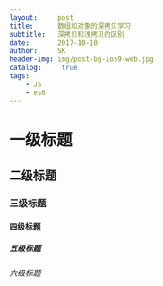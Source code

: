 ```yaml
---
layout:     post
title:      数组和对象的深拷贝学习
subtitle:   深拷贝和浅拷贝的区别
date:       2017-10-10
author:     SK
header-img: img/post-bg-ios9-web.jpg
catalog: 	 true
tags:
    - JS
    - es6
---
```


# 一级标题
## 二级标题
### 三级标题
#### 四级标题
##### 五级标题
###### 六级标题